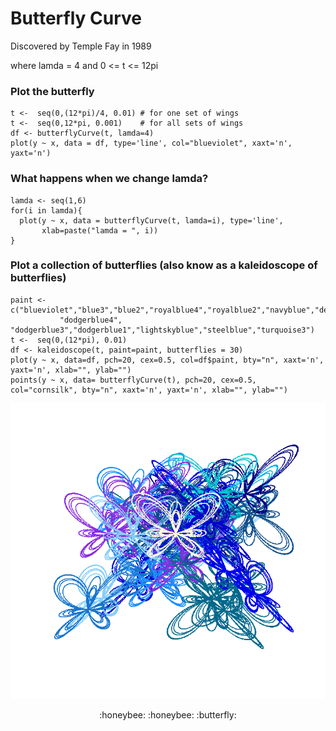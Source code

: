 # Butterfly Curve
Discovered by Temple Fay in 1989

where lamda = 4 and 0 <= t <= 12pi

### Plot the butterfly
```
t <-  seq(0,(12*pi)/4, 0.01) # for one set of wings
t <-  seq(0,12*pi, 0.001)    # for all sets of wings
df <- butterflyCurve(t, lamda=4)
plot(y ~ x, data = df, type='line', col="blueviolet", xaxt='n', yaxt='n') 
```

### What happens when we change lamda?
```
lamda <- seq(1,6)
for(i in lamda){
  plot(y ~ x, data = butterflyCurve(t, lamda=i), type='line',
       xlab=paste("lamda = ", i))
}
```

### Plot a collection of butterflies (also know as a kaleidoscope of butterflies)
```
paint <- c("blueviolet","blue3","blue2","royalblue4","royalblue2","navyblue","deepskyblue4","deepskyblue2",
           "dodgerblue4", "dodgerblue3","dodgerblue1","lightskyblue","steelblue","turquoise3")
t <-  seq(0,(12*pi), 0.01)
df <- kaleidoscope(t, paint=paint, butterflies = 30)
plot(y ~ x, data=df, pch=20, cex=0.5, col=df$paint, bty="n", xaxt='n', yaxt='n', xlab="", ylab="")
points(y ~ x, data= butterflyCurve(t), pch=20, cex=0.5, col="cornsilk", bty="n", xaxt='n', yaxt='n', xlab="", ylab="")
```

![Butterfly Curve Art Output:](kaleidoscopeImage.png)

<p align="center">
:honeybee: :honeybee: :butterfly:
</p>